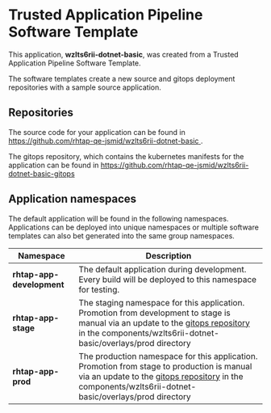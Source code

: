 # Trusted Application Pipeline Software Template

This application, **wzlts6rii-dotnet-basic**, was created from a Trusted Application Pipeline Software Template.

The software templates create a new source and gitops deployment repositories with a sample source application. 

## Repositories

The source code for your application can be found in [https://github.com/rhtap-qe-jsmid/wzlts6rii-dotnet-basic ](https://github.com/rhtap-qe-jsmid/wzlts6rii-dotnet-basic ).
 
The gitops repository, which contains the kubernetes manifests for the application can be found in 
[https://github.com/rhtap-qe-jsmid/wzlts6rii-dotnet-basic-gitops ](https://github.com/rhtap-qe-jsmid/wzlts6rii-dotnet-basic-gitops ) 

## Application namespaces 

The default application will be found in the following namespaces. Applications can be deployed into unique namespaces or multiple software templates can also bet generated into the same group namespaces.  

|  Namespace   |  Description   |  
| -------- | -------- |   
| **rhtap-app-development** | The default application during development. Every build will be deployed to this namespace for testing. | 
| **rhtap-app-stage** | The staging namespace for this application. Promotion from development to stage is manual via an update to the [gitops repository](https://github.com/rhtap-qe-jsmid/wzlts6rii-dotnet-basic-gitops ) in the components/wzlts6rii-dotnet-basic/overlays/prod directory |  
| **rhtap-app-prod** | The production namespace for this application. Promotion from stage to production is manual via an update to the [gitops repository](https://github.com/rhtap-qe-jsmid/wzlts6rii-dotnet-basic-gitops ) in the components/wzlts6rii-dotnet-basic/overlays/prod directory | 
